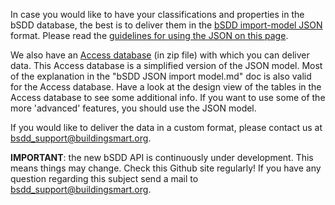 In case you would like to have your classifications and properties in the bSDD database, the best is to deliver them in the [bSDD import-model JSON](https://github.com/buildingSMART/bSDD/tree/master/Model/Import%20Model/bsdd-import-model.json) format.
Please read the [guidelines for using the JSON on this page](https://github.com/buildingSMART/bSDD/blob/master/Model/Import%20Model/bSDD%20JSON%20import%20model.md).

We also have an [Access database](https://github.com/buildingSMART/bSDD/tree/master/Model/Import%20Model/BSDD-import-data-accdb.zip)  (in zip file) with which you can deliver data. This Access database is a simplified version of the JSON model. Most of the explanation in the "bSDD JSON import model.md" doc is also valid for the Access database. Have a look at the design view of the tables in the Access database to see some additional info. If you want to use some of the more 'advanced' features, you should use the JSON model.

If you would like to deliver the data in a custom format, please contact us at bsdd_support@buildingsmart.org.

**IMPORTANT**: the new bSDD API is continuously under development. This means things may change. Check this Github site regularly! If you have any question regarding this subject send a mail to bsdd_support@buildingsmart.org.

